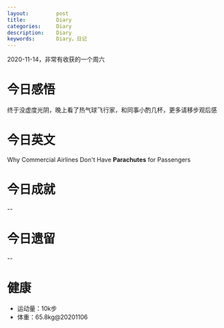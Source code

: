 ```yaml
---
layout:     	post
title:      	Diary
categories: 	Diary
description:   	Diary
keywords: 		Diary，日记 
---
```


2020-11-14，非常有收获的一个周六

# 今日感悟

终于没虚度光阴，晚上看了热气球飞行家，和同事小酌几杯，更多请移步观后感

# 今日英文

Why Commercial Airlines Don't Have **Parachutes** for Passengers

# 今日成就

--

# 今日遗留

--

# 健康

- 运动量：10k步
- 体重：65.8kg@20201106


























